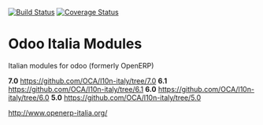 [![Build Status](https://travis-ci.org/OCA/l10n-italy.svg?branch=master)](https://travis-ci.org/OCA/l10n-italy)
[![Coverage Status](https://coveralls.io/repos/OCA/l10n-italy/badge.png?branch=master)](https://coveralls.io/r/OCA/l10n-italy?branch=master)

Odoo Italia Modules
===================

Italian modules for odoo (formerly OpenERP)

**7.0** https://github.com/OCA/l10n-italy/tree/7.0
**6.1** https://github.com/OCA/l10n-italy/tree/6.1
**6.0** https://github.com/OCA/l10n-italy/tree/6.0
**5.0** https://github.com/OCA/l10n-italy/tree/5.0

http://www.openerp-italia.org/


